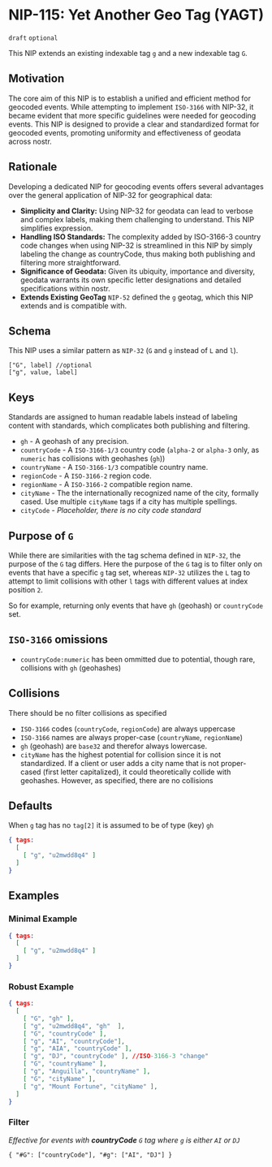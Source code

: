 # NIP-115: Yet Another Geo Tag (YAGT)

`draft` `optional`

This NIP extends an existing indexable tag `g` and a new indexable tag `G`. 

## Motivation
The core aim of this NIP is to establish a unified and efficient method for geocoded events. While attempting to implement `ISO-3166` with NIP-32, it became evident that more specific guidelines were needed for geocoding events. This NIP is designed to provide a clear and standardized format for geocoded events, promoting uniformity and effectiveness of geodata across nostr.

## Rationale
Developing a dedicated NIP for geocoding events offers several advantages over the general application of NIP-32 for geographical data:

- **Simplicity and Clarity:** Using NIP-32 for geodata can lead to verbose and complex labels, making them challenging to understand. This NIP simplifies expression.
- **Handling ISO Standards:** The complexity added by ISO-3166-3 country code changes when using NIP-32 is streamlined in this NIP by simply labeling the change as countryCode, thus making both publishing and filtering more straightforward.
- **Significance of Geodata:** Given its ubiquity, importance and diversity, geodata warrants its own specific letter designations and detailed specifications within nostr.
- **Extends Existing GeoTag** `NIP-52` defined the `g` geotag, which this NIP extends and is compatible with.

## Schema 
This NIP uses a similar pattern as `NIP-32` (`G` and `g` instead of `L` and `l`).

```
["G", label] //optional
["g", value, label]
```

## Keys
Standards are assigned to human readable labels instead of labeling content with standards, which complicates both publishing and filtering. 

- `gh` - A geohash of any precision.
- `countryCode` - A `ISO-3166-1/3` country code (`alpha-2` or `alpha-3` only, as `numeric` has collisions with geohashes (`gh`))
- `countryName` - A `ISO-3166-1/3` compatible country name. 
- `regionCode` - A `ISO-3166-2` region code. 
- `regionName` - A `ISO-3166-2` compatible region name.
- `cityName` - The the internationally recognized name of the city, formally cased. Use multiple `cityName` tags if a city has multiple spellings. 
- `cityCode` - _Placeholder, there is no city code standard_

## Purpose of `G`
While there are similarities with the tag schema defined in `NIP-32`, the purpose of the `G` tag differs. Here the purpose of the `G` tag is to filter only on events that have a specific `g` tag set, whereas `NIP-32` utilizes the `L` tag to attempt to limit collisions with other `l` tags with different values at index position `2`. 

So for example, returning only events that have `gh` (geohash) or `countryCode` set. 

## `ISO-3166` omissions
- `countryCode:numeric` has been ommitted due to potential, though rare, collisions with `gh` (geohashes) 

## Collisions 
There should be no filter collisions as specified
- `ISO-3166` codes (`countryCode`, `regionCode`) are always uppercase
- `ISO-3166` names are always proper-case (`countryName`, `regionName`)
- `gh` (geohash) are `base32` and therefor always lowercase. 
- `cityName` has the highest potential for collision since it is not standardized. If a client or user adds a city name that is not proper-cased (first letter capitalized), it could theoretically collide with geohashes. However, as specified, there are no collisions

## Defaults
When `g` tag has no `tag[2]` it is assumed to be of type (key) `gh` 

```json
{ tags:
  [
    [ "g", "u2mwdd8q4" ]
  ]
}
```

## Examples

### Minimal Example 
```json
{ tags:
  [
    [ "g", "u2mwdd8q4" ]
  ]
}
```

### Robust Example
```json
{ tags:
  [
    [ "G", "gh" ],
    [ "g", "u2mwdd8q4", "gh"  ],
    [ "G", "countryCode" ],
    [ "g", "AI", "countryCode"],
    [ "g", "AIA", "countryCode" ],
    [ "g", "DJ", "countryCode" ], //ISO-3166-3 "change"
    [ "G", "countryName" ],
    [ "g", "Anguilla", "countryName" ],
    [ "G", "cityName" ],
    [ "g", "Mount Fortune", "cityName" ],
  ] 
}
```

### Filter
_Effective for events with **countryCode** `G` tag where `g` is either `AI` or `DJ`_

```
{ "#G": ["countryCode"], "#g": ["AI", "DJ"] }
```
